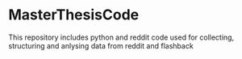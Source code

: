 # MasterThesisCode
This repository includes python and reddit code used for collecting, structuring and anlysing data from reddit and flashback
